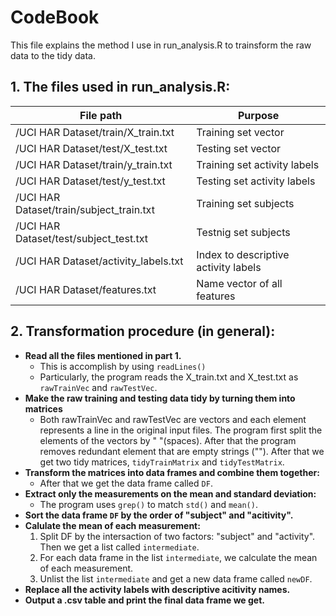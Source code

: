 CodeBook
========
This file explains the method I use in run_analysis.R to trainsform the raw data to the tidy data.

## 1. The files used in run_analysis.R:
File path                      |   Purpose
-------------------------------|-----------------------------
/UCI HAR Dataset/train/X_train.txt   |Training set vector
/UCI HAR Dataset/test/X_test.txt    |Testing set vector
/UCI HAR Dataset/train/y_train.txt   |Training set activity labels
/UCI HAR Dataset/test/y_test.txt    |Testing set activity labels
/UCI HAR Dataset/train/subject_train.txt|Training set subjects
/UCI HAR Dataset/test/subject_test.txt |Testnig set subjects
/UCI HAR Dataset/activity_labels.txt|Index to descriptive activity labels
/UCI HAR Dataset/features.txt  |Name vector of all features
   
## 2. Transformation procedure (in general):
- **Read all the files mentioned in part 1.**
  - This is accomplish by using `readLines()`
  - Particularly, the program reads the X_train.txt and X_test.txt as `rawTrainVec` and `rawTestVec`.
- **Make the raw training and testing data tidy by turning them into matrices**
  - Both rawTrainVec and rawTestVec are vectors and each element represents a line in the original input files. The program first split the elements of the vectors by " "(spaces). After that the program removes redundant element that are empty strings (""). After that we get two tidy matrices, `tidyTrainMatrix` and `tidyTestMatrix`.
- **Transform the matrices into data frames and combine them together:**
  - After that we get the data frame called `DF`.
- **Extract only the measurements on the mean and standard deviation:**
  - The program uses `grep()` to match `std()` and `mean()`.
- **Sort the data frame `DF` by the order of "subject" and "acitivity".**
- **Calulate the mean of each measurement:**
   1. Split DF by the intersaction of two factors: "subject" and "activity". Then we get a list called `intermediate`.
   2. For each data frame in the list `intermediate`, we calculate the mean of each measurement.
   3. Unlist the list `intermediate` and get a new data frame called `newDF`.
- **Replace all the activity labels with descriptive acitivity names.**
- **Output a .csv table and print the final data frame we get.**
